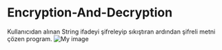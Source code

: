 # Encryption-And-Decryption
Kullanıcıdan alınan String ifadeyi şifreleyip sıkıştıran ardından şifreli metni çözen program.
![My image](C:\Users\pc\Desktop\Adsız.png)
